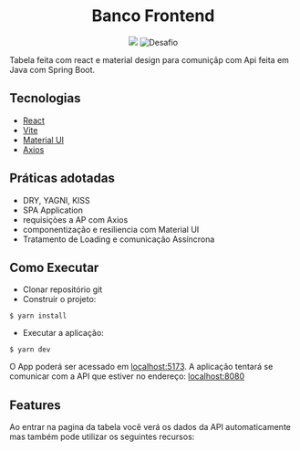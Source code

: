 <h1 align="center">
  Banco Frontend
</h1>

<p align="center">
 <img src="https://img.shields.io/static/v1?label=Dev&message=Kevin Rodrigues&color=8257E5&labelColor=000000" />
 <img src="https://img.shields.io/static/v1?label=Tipo&message=Desafio&color=8257E5&labelColor=000000" alt="Desafio" />
</p>

Tabela feita com react e material design para comuniçãp com Api feita em Java com Spring Boot.

## Tecnologias

- [React](https://react.dev/)
- [Vite](https://vitejs.dev/)
- [Material UI](https://mui.com/)
- [Axios](https://axios-http.com/ptbr/docs/intro)

## Práticas adotadas

- DRY, YAGNI, KISS
- SPA Application
- requisiçòes a AP com Axios
- componentização e resiliencia com Material UI
- Tratamento de Loading e comunicação Assíncrona

## Como Executar

- Clonar repositório git
- Construir o projeto:
```
$ yarn install
```
- Executar a aplicação:
```
$ yarn dev
```

O App poderá ser acessado em [localhost:5173](http://localhost:5173).
A aplicação tentará se comunicar com a API que estiver no endereço: [localhost:8080](http://localhost:8080)

## Features

Ao entrar na pagina da tabela você verá os dados da API automaticamente mas também pode utilizar os seguintes recursos:
